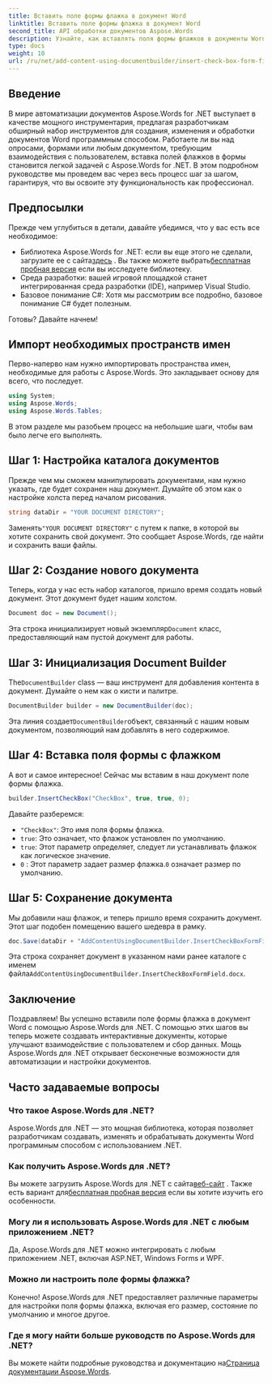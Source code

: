 ```yaml
---
title: Вставить поле формы флажка в документ Word
linktitle: Вставить поле формы флажка в документ Word
second_title: API обработки документов Aspose.Words
description: Узнайте, как вставлять поля формы флажков в документы Word с помощью Aspose.Words для .NET с помощью этого подробного пошагового руководства. Идеально подходит для разработчиков.
type: docs
weight: 10
url: /ru/net/add-content-using-documentbuilder/insert-check-box-form-field/
---
```

## Введение
В мире автоматизации документов Aspose.Words for .NET выступает в качестве мощного инструментария, предлагая разработчикам обширный набор инструментов для создания, изменения и обработки документов Word программным способом. Работаете ли вы над опросами, формами или любым документом, требующим взаимодействия с пользователем, вставка полей флажков в формы становится легкой задачей с Aspose.Words for .NET. В этом подробном руководстве мы проведем вас через весь процесс шаг за шагом, гарантируя, что вы освоите эту функциональность как профессионал.

## Предпосылки

Прежде чем углубиться в детали, давайте убедимся, что у вас есть все необходимое:

-  Библиотека Aspose.Words for .NET: если вы еще этого не сделали, загрузите ее с сайта[здесь](https://releases.aspose.com/words/net/) . Вы также можете выбрать[бесплатная пробная версия](https://releases.aspose.com/) если вы исследуете библиотеку.
- Среда разработки: вашей игровой площадкой станет интегрированная среда разработки (IDE), например Visual Studio.
- Базовое понимание C#: Хотя мы рассмотрим все подробно, базовое понимание C# будет полезным.

Готовы? Давайте начнем!

## Импорт необходимых пространств имен

Перво-наперво нам нужно импортировать пространства имен, необходимые для работы с Aspose.Words. Это закладывает основу для всего, что последует.

```csharp
using System;
using Aspose.Words;
using Aspose.Words.Tables;
```

В этом разделе мы разобьем процесс на небольшие шаги, чтобы вам было легче его выполнять. 

## Шаг 1: Настройка каталога документов

Прежде чем мы сможем манипулировать документами, нам нужно указать, где будет сохранен наш документ. Думайте об этом как о настройке холста перед началом рисования.

```csharp
string dataDir = "YOUR DOCUMENT DIRECTORY";
```

 Заменять`"YOUR DOCUMENT DIRECTORY"` с путем к папке, в которой вы хотите сохранить свой документ. Это сообщает Aspose.Words, где найти и сохранить ваши файлы.

## Шаг 2: Создание нового документа

Теперь, когда у нас есть набор каталогов, пришло время создать новый документ. Этот документ будет нашим холстом.

```csharp
Document doc = new Document();
```

 Эта строка инициализирует новый экземпляр`Document` класс, предоставляющий нам пустой документ для работы.

## Шаг 3: Инициализация Document Builder

The`DocumentBuilder` class — ваш инструмент для добавления контента в документ. Думайте о нем как о кисти и палитре.

```csharp
DocumentBuilder builder = new DocumentBuilder(doc);
```

 Эта линия создает`DocumentBuilder`объект, связанный с нашим новым документом, позволяющий нам добавлять в него содержимое.

## Шаг 4: Вставка поля формы с флажком

А вот и самое интересное! Сейчас мы вставим в наш документ поле формы флажка.

```csharp
builder.InsertCheckBox("CheckBox", true, true, 0);
```

Давайте разберемся:
- `"CheckBox"`: Это имя поля формы флажка.
- `true`: Это означает, что флажок установлен по умолчанию.
- `true`: Этот параметр определяет, следует ли устанавливать флажок как логическое значение.
- `0` : Этот параметр задает размер флажка.`0` означает размер по умолчанию.

## Шаг 5: Сохранение документа

Мы добавили наш флажок, и теперь пришло время сохранить документ. Этот шаг подобен помещению вашего шедевра в рамку.

```csharp
doc.Save(dataDir + "AddContentUsingDocumentBuilder.InsertCheckBoxFormField.docx");
```

 Эта строка сохраняет документ в указанном нами ранее каталоге с именем файла`AddContentUsingDocumentBuilder.InsertCheckBoxFormField.docx`.

## Заключение

Поздравляем! Вы успешно вставили поле формы флажка в документ Word с помощью Aspose.Words для .NET. С помощью этих шагов вы теперь можете создавать интерактивные документы, которые улучшают взаимодействие с пользователем и сбор данных. Мощь Aspose.Words для .NET открывает бесконечные возможности для автоматизации и настройки документов.

## Часто задаваемые вопросы

### Что такое Aspose.Words для .NET?

Aspose.Words для .NET — это мощная библиотека, которая позволяет разработчикам создавать, изменять и обрабатывать документы Word программным способом с использованием .NET.

### Как получить Aspose.Words для .NET?

 Вы можете загрузить Aspose.Words для .NET с сайта[веб-сайт](https://releases.aspose.com/words/net/) . Также есть вариант для[бесплатная пробная версия](https://releases.aspose.com/) если вы хотите изучить его особенности.

### Могу ли я использовать Aspose.Words для .NET с любым приложением .NET?

Да, Aspose.Words для .NET можно интегрировать с любым приложением .NET, включая ASP.NET, Windows Forms и WPF.

### Можно ли настроить поле формы флажка?

Конечно! Aspose.Words для .NET предоставляет различные параметры для настройки поля формы флажка, включая его размер, состояние по умолчанию и многое другое.

### Где я могу найти больше руководств по Aspose.Words для .NET?

 Вы можете найти подробные руководства и документацию на[Страница документации Aspose.Words](https://reference.aspose.com/words/net/).
